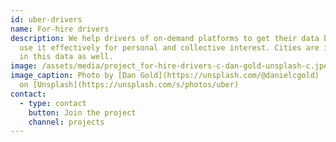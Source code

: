 ```yaml
---
id: uber-drivers
name: For-hire drivers
description: We help drivers of on-demand platforms to get their data back and
  use it effectively for personal and collective interest. Cities are interested
  in this data as well.
image: /assets/media/project_for-hire-drivers-c-dan-gold-unsplash-c.jpeg
image_caption: Photo by [Dan Gold](https://unsplash.com/@danielcgold)
  on [Unsplash](https://unsplash.com/s/photos/uber)
contact:
  - type: contact
    button: Join the project
    channel: projects
---
```

